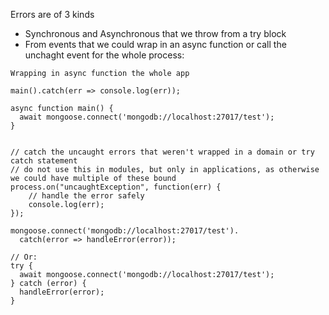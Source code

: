 Errors are of 3 kinds

* Synchronous and Asynchronous that we throw from a try block
* From events that we could wrap in an async function or 
call the unchaght event for the whole process:

```
Wrapping in async function the whole app

main().catch(err => console.log(err));

async function main() {
  await mongoose.connect('mongodb://localhost:27017/test');
}


// catch the uncaught errors that weren't wrapped in a domain or try catch statement
// do not use this in modules, but only in applications, as otherwise we could have multiple of these bound
process.on("uncaughtException", function(err) {
    // handle the error safely
    console.log(err);
});

```


```
mongoose.connect('mongodb://localhost:27017/test').
  catch(error => handleError(error));

// Or:
try {
  await mongoose.connect('mongodb://localhost:27017/test');
} catch (error) {
  handleError(error);
}
```
